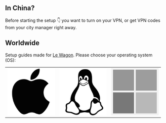 ## In China?

Before starting the setup :point_down: you want to turn on your VPN, or get VPN codes from your city manager right away.

## Worldwide

Setup guides made for [Le Wagon](https://www.lewagon.com). Please choose your operating system (OS):

<table>
  <tr>
    <td>
      <a href="macOS.md">
        <img src="images/apple.png" alt="macOS">
      </a>
    </td>
    <td>
      <a href="UBUNTU.md">
        <img src="images/linux.png" alt="Ubuntu">
      </a>
    </td>
    <td>
      <a href="WINDOWS.md">
        <img src="images/windows.png" alt="Windows">
      </a>
    </td>
  </tr>
</table>
